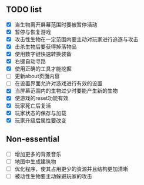 ## TODO list
- [x] 当生物离开屏幕范围时要被暂停活动
- [x] 暂停与恢复游戏
- [x] 攻击性生物在一定范围内要主动对玩家进行追逐与攻击
- [x] 击杀生物后要获得掉落物品
- [x] 使用数字键快速转换装备
- [x] 右键自动寻路
- [x] 使用正确的工具才能挖掘
- [ ] 更新about页面内容
- [ ] 在设置界面允许对游戏进行有效的设置
- [x] 当屏幕范围内的生物过少时要能产生新的生物
- [x] 使游戏的reset功能有效
- [x] 玩家死亡后复活
- [x] 玩家状态的保存与加载
- [x] 玩家升级后属性要改变

## Non-essential
- [ ] 增加更多的背景音乐
- [ ] 地图中生成建筑物
- [ ] 优化程序，使其占用更少的资源并且结构更加清晰
- [ ] 被动性生物要主动躲避玩家的攻击
